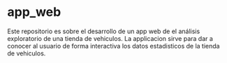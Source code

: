# app_web
Este repositorio es sobre el desarrollo de un app web de el análisis exploratorio de una tienda de vehiculos. 
La applicacion sirve para dar a conocer al usuario de forma interactiva los datos estadisticos de la tienda de vehiculos. 
